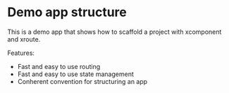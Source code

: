 # Demo app structure

This is a demo app that shows how to scaffold a project with xcomponent and xroute.

Features:
- Fast and easy to use routing
- Fast and easy to use state management
- Conherent convention for structuring an app